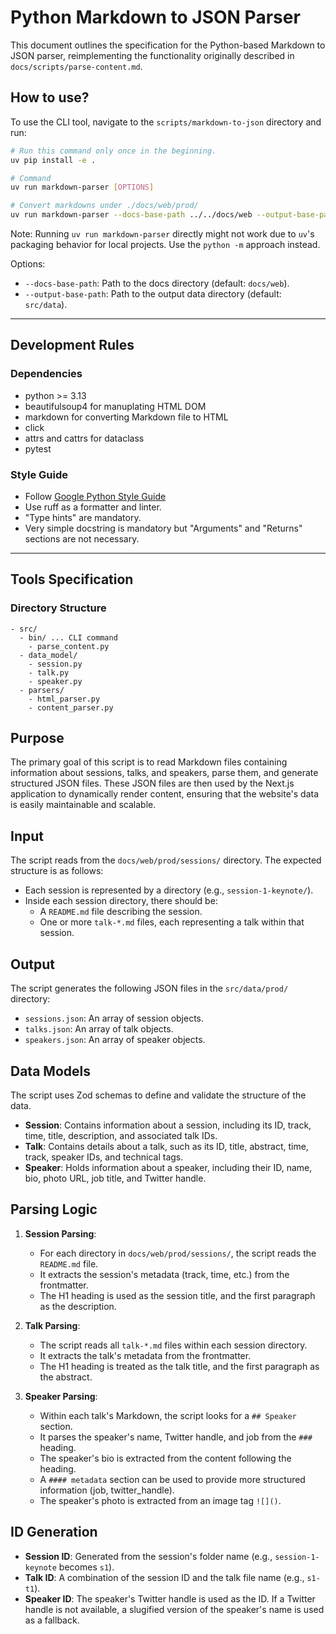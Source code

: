 # Python Markdown to JSON Parser

This document outlines the specification for the Python-based Markdown to JSON parser, reimplementing the functionality originally described in `docs/scripts/parse-content.md`.

## How to use?

To use the CLI tool, navigate to the `scripts/markdown-to-json` directory and run:

```bash
# Run this command only once in the beginning.
uv pip install -e .

# Command
uv run markdown-parser [OPTIONS]

# Convert markdowns under ./docs/web/prod/
uv run markdown-parser --docs-base-path ../../docs/web --output-base-path ../../src/data/
```

Note: Running `uv run markdown-parser` directly might not work due to `uv`'s packaging behavior for local projects. Use the `python -m` approach instead.

Options:

- `--docs-base-path`: Path to the docs directory (default: `docs/web`).
- `--output-base-path`: Path to the output data directory (default: `src/data`).

---

## Development Rules

### Dependencies

- python >= 3.13
- beautifulsoup4 for manuplating HTML DOM
- markdown for converting Markdown file to HTML
- click
- attrs and cattrs for dataclass
- pytest

### Style Guide

- Follow [Google Python Style Guide](https://google.github.io/styleguide/pyguide.html)
- Use ruff as a formatter and linter.
- "Type hints" are mandatory.
- Very simple docstring is mandatory but "Arguments" and "Returns" sections are not necessary.

---

## Tools Specification

### Directory Structure

```text
- src/
  - bin/ ... CLI command
    - parse_content.py
  - data_model/
    - session.py
    - talk.py
    - speaker.py
  - parsers/
    - html_parser.py
    - content_parser.py
```

## Purpose

The primary goal of this script is to read Markdown files containing information about sessions, talks, and speakers, parse them, and generate structured JSON files. These JSON files are then used by the Next.js application to dynamically render content, ensuring that the website's data is easily maintainable and scalable.

## Input

The script reads from the `docs/web/prod/sessions/` directory. The expected structure is as follows:

- Each session is represented by a directory (e.g., `session-1-keynote/`).
- Inside each session directory, there should be:
  - A `README.md` file describing the session.
  - One or more `talk-*.md` files, each representing a talk within that session.

## Output

The script generates the following JSON files in the `src/data/prod/` directory:

- `sessions.json`: An array of session objects.
- `talks.json`: An array of talk objects.
- `speakers.json`: An array of speaker objects.

## Data Models

The script uses Zod schemas to define and validate the structure of the data.

- **Session**: Contains information about a session, including its ID, track, time, title, description, and associated talk IDs.
- **Talk**: Contains details about a talk, such as its ID, title, abstract, time, track, speaker IDs, and technical tags.
- **Speaker**: Holds information about a speaker, including their ID, name, bio, photo URL, job title, and Twitter handle.

## Parsing Logic

1.  **Session Parsing**:
    - For each directory in `docs/web/prod/sessions/`, the script reads the `README.md` file.
    - It extracts the session's metadata (track, time, etc.) from the frontmatter.
    - The H1 heading is used as the session title, and the first paragraph as the description.

2.  **Talk Parsing**:
    - The script reads all `talk-*.md` files within each session directory.
    - It extracts the talk's metadata from the frontmatter.
    - The H1 heading is treated as the talk title, and the first paragraph as the abstract.

3.  **Speaker Parsing**:
    - Within each talk's Markdown, the script looks for a `## Speaker` section.
    - It parses the speaker's name, Twitter handle, and job from the `###` heading.
    - The speaker's bio is extracted from the content following the heading.
    - A `#### metadata` section can be used to provide more structured information (job, twitter_handle).
    - The speaker's photo is extracted from an image tag `![]()`.

## ID Generation

- **Session ID**: Generated from the session's folder name (e.g., `session-1-keynote` becomes `s1`).
- **Talk ID**: A combination of the session ID and the talk file name (e.g., `s1-t1`).
- **Speaker ID**: The speaker's Twitter handle is used as the ID. If a Twitter handle is not available, a slugified version of the speaker's name is used as a fallback.

